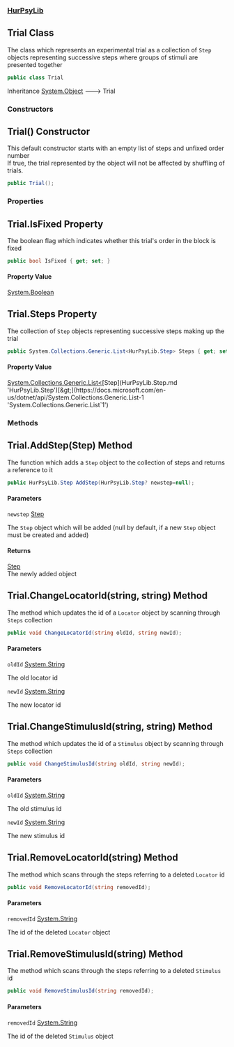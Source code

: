 ### [HurPsyLib](HurPsyLib.md 'HurPsyLib')

## Trial Class

The class which represents an experimental trial as a collection of `Step` objects representing successive steps where groups of stimuli are presented together

```csharp
public class Trial
```

Inheritance [System.Object](https://docs.microsoft.com/en-us/dotnet/api/System.Object 'System.Object') &#129106; Trial
### Constructors

<a name='HurPsyLib.Trial.Trial()'></a>

## Trial() Constructor

This default constructor starts with an empty list of steps and unfixed order number  
If true, the trial represented by the object will not be affected by shuffling of trials.

```csharp
public Trial();
```
### Properties

<a name='HurPsyLib.Trial.IsFixed'></a>

## Trial.IsFixed Property

The boolean flag which indicates whether this trial's order in the block is fixed

```csharp
public bool IsFixed { get; set; }
```

#### Property Value
[System.Boolean](https://docs.microsoft.com/en-us/dotnet/api/System.Boolean 'System.Boolean')

<a name='HurPsyLib.Trial.Steps'></a>

## Trial.Steps Property

The collection of `Step` objects representing successive steps making up the trial

```csharp
public System.Collections.Generic.List<HurPsyLib.Step> Steps { get; set; }
```

#### Property Value
[System.Collections.Generic.List&lt;](https://docs.microsoft.com/en-us/dotnet/api/System.Collections.Generic.List-1 'System.Collections.Generic.List`1')[Step](HurPsyLib.Step.md 'HurPsyLib.Step')[&gt;](https://docs.microsoft.com/en-us/dotnet/api/System.Collections.Generic.List-1 'System.Collections.Generic.List`1')
### Methods

<a name='HurPsyLib.Trial.AddStep(HurPsyLib.Step)'></a>

## Trial.AddStep(Step) Method

The function which adds a `Step` object to the collection of steps and returns a reference to it

```csharp
public HurPsyLib.Step AddStep(HurPsyLib.Step? newstep=null);
```
#### Parameters

<a name='HurPsyLib.Trial.AddStep(HurPsyLib.Step).newstep'></a>

`newstep` [Step](HurPsyLib.Step.md 'HurPsyLib.Step')

The `Step` object which will be added (null by default, if a new `Step` object must be created and added)

#### Returns
[Step](HurPsyLib.Step.md 'HurPsyLib.Step')  
The newly added object

<a name='HurPsyLib.Trial.ChangeLocatorId(string,string)'></a>

## Trial.ChangeLocatorId(string, string) Method

The method which updates the id of a `Locator` object by scanning through `Steps` collection

```csharp
public void ChangeLocatorId(string oldId, string newId);
```
#### Parameters

<a name='HurPsyLib.Trial.ChangeLocatorId(string,string).oldId'></a>

`oldId` [System.String](https://docs.microsoft.com/en-us/dotnet/api/System.String 'System.String')

The old locator id

<a name='HurPsyLib.Trial.ChangeLocatorId(string,string).newId'></a>

`newId` [System.String](https://docs.microsoft.com/en-us/dotnet/api/System.String 'System.String')

The new locator id

<a name='HurPsyLib.Trial.ChangeStimulusId(string,string)'></a>

## Trial.ChangeStimulusId(string, string) Method

The method which updates the id of a `Stimulus` object by scanning through `Steps` collection

```csharp
public void ChangeStimulusId(string oldId, string newId);
```
#### Parameters

<a name='HurPsyLib.Trial.ChangeStimulusId(string,string).oldId'></a>

`oldId` [System.String](https://docs.microsoft.com/en-us/dotnet/api/System.String 'System.String')

The old stimulus id

<a name='HurPsyLib.Trial.ChangeStimulusId(string,string).newId'></a>

`newId` [System.String](https://docs.microsoft.com/en-us/dotnet/api/System.String 'System.String')

The new stimulus id

<a name='HurPsyLib.Trial.RemoveLocatorId(string)'></a>

## Trial.RemoveLocatorId(string) Method

The method which scans through the steps referring to a deleted `Locator` id

```csharp
public void RemoveLocatorId(string removedId);
```
#### Parameters

<a name='HurPsyLib.Trial.RemoveLocatorId(string).removedId'></a>

`removedId` [System.String](https://docs.microsoft.com/en-us/dotnet/api/System.String 'System.String')

The id of the deleted `Locator` object

<a name='HurPsyLib.Trial.RemoveStimulusId(string)'></a>

## Trial.RemoveStimulusId(string) Method

The method which scans through the steps referring to a deleted `Stimulus` id

```csharp
public void RemoveStimulusId(string removedId);
```
#### Parameters

<a name='HurPsyLib.Trial.RemoveStimulusId(string).removedId'></a>

`removedId` [System.String](https://docs.microsoft.com/en-us/dotnet/api/System.String 'System.String')

The id of the deleted `Stimulus` object